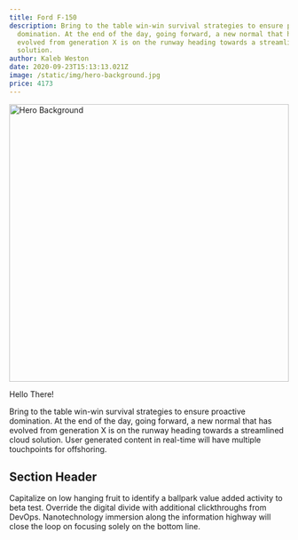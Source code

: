 ```yaml
---
title: Ford F-150
description: Bring to the table win-win survival strategies to ensure proactive
  domination. At the end of the day, going forward, a new normal that has
  evolved from generation X is on the runway heading towards a streamlined cloud
  solution.
author: Kaleb Weston
date: 2020-09-23T15:13:13.021Z
image: /static/img/hero-background.jpg
price: 4173
---
```


<img src="/static/img/hero-background.jpg" alt="Hero Background" style="width: 100%; height: 500px; object-fit: contain;">

Hello There!

Bring to the table win-win survival strategies to ensure proactive domination. At the end of the day, going forward, a new normal that has evolved from generation X is on the runway heading towards a streamlined cloud solution. User generated content in real-time will have multiple touchpoints for offshoring.

## Section Header

Capitalize on low hanging fruit to identify a ballpark value added activity to beta test. Override the digital divide with additional clickthroughs from DevOps. Nanotechnology immersion along the information highway will close the loop on focusing solely on the bottom line.
